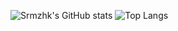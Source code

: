 ![Srmzhk's GitHub stats](https://github-readme-stats.vercel.app/api?username=srmzhk&show_icons=true&theme=dracula&hide_border=true)
![Top Langs](https://github-readme-stats.vercel.app/api/top-langs/?username=srmzhk&layout=compact)
